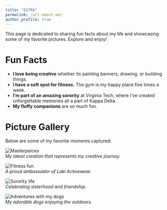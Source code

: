 ```yaml
---
title: "EXTRA"
permalink: /all-about-me/
author_profile: true
---
```


This page is dedicated to sharing fun facts about my life and showcasing some of my favorite pictures. Explore and enjoy!

# Fun Facts  
- **I love being creative** whether its painting banners, drawing, or building things.  
- **I have a soft spot for fitness.** The gym is my happy place five times a week.  
- **I’m part of an amazing sorority** at Virginia Tech, where I’ve created unforgettable memories all a part of Kappa Delta.  
- **My fluffy companions** are so much fun.

# Picture Gallery  
Below are some of my favorite moments captured:  

![Masterpeices](https://via.placeholder.com/300)  
*My latest creation that represents my creative journey.*  

![Fitness fun](https://lakiactive.com/?ref=izzyburley&utm_source=affiliate)  
*A proud ambassador of Laki Activewear.*  

![Sorority life](https://via.placeholder.com/300)  
*Celebrating sisterhood and friendship.*  

![Adventures with my dogs](https://via.placeholder.com/300)  
*My adorable dogs enjoying the outdoors.*  
